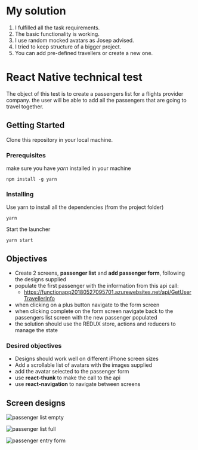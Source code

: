 # My solution

1. I fulfilled all the task requirements.
2. The basic functionality is working.
3. I use random mocked avatars as Josep advised.
4. I tried to keep structure of a bigger project.
5. You can add pre-defined travellers or create a new one. 



# React Native technical test

The object of this test is to create a passengers list for a flights provider company. the user will be able to add all the passengers that are going to travel together.

## Getting Started

Clone this repository in your local machine.

### Prerequisites

make sure you have _yarn_ installed in your machine

```
npm install -g yarn
```

### Installing

Use yarn to install all the dependencies (from the project folder)

```
yarn
```

Start the launcher

```
yarn start
```

## Objectives

- Create 2 screens, **passenger list** and **add passenger form**, following the designs supplied
- populate the first passenger with the information from this api call:
  - https://functionapp20180527095701.azurewebsites.net/api/GetUserTravellerInfo
- when clicking on a plus button navigate to the form screen
- when clicking complete on the form screen navigate back to the passengers list screen with the new passenger populated
- the solution should use the REDUX store, actions and reducers to manage the state

### Desired objectives

- Designs should work well on different iPhone screen sizes
- Add a scrollable list of avatars with the images supplied
- add the avatar selected to the passenger form
- use **react-thunk** to make the call to the api
- use **react-navigation** to navigate between screens

## Screen designs

![passenger list empty](<https://github.com/Awaymo/react-native-technical-test/blob/master/test%20images/screens/small/Passenger%20List%20Default%20(Logged%20in%20state).png>)

![passenger list full](<https://github.com/Awaymo/react-native-technical-test/blob/master/test%20images/screens/small/Passenger%20List%20Full.png>)

![passenger entry form](<https://github.com/Awaymo/react-native-technical-test/blob/master/test%20images/screens/small/Passenger%20List%20Add%20Traveller.png>)


